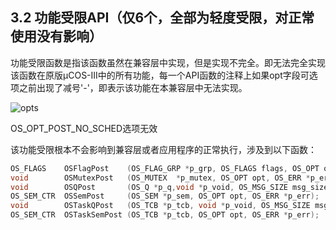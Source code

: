 ## 3.2 功能受限API（仅6个，全部为轻度受限，对正常使用没有影响）

功能受限函数是指该函数虽然在兼容层中实现，但是实现不完全。即无法完全实现该函数在原版μCOS-III中的所有功能，每一个API函数的注释上如果opt字段可选项之前出现了减号'-'，即表示该功能在本兼容层中无法实现。

![opts](pic\opts.png)

OS_OPT_POST_NO_SCHED选项无效

该功能受限根本不会影响到兼容层或者应用程序的正常执行，涉及到以下函数：

```c
OS_FLAGS    OSFlagPost    (OS_FLAG_GRP *p_grp, OS_FLAGS flags, OS_OPT opt, OS_ERR *p_err);
void        OSMutexPost   (OS_MUTEX  *p_mutex, OS_OPT opt, OS_ERR *p_err);
void        OSQPost       (OS_Q *p_q,void *p_void, OS_MSG_SIZE msg_size, OS_OPT opt, OS_ERR *p_err);
OS_SEM_CTR  OSSemPost     (OS_SEM *p_sem, OS_OPT opt, OS_ERR *p_err);
void        OSTaskQPost   (OS_TCB *p_tcb, void *p_void, OS_MSG_SIZE msg_size, OS_OPT opt, OS_ERR *p_err);
OS_SEM_CTR  OSTaskSemPost (OS_TCB *p_tcb, OS_OPT opt, OS_ERR *p_err);
```

